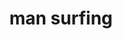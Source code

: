 ---
layout: smileys&emotion
title: man surfing
emoji: man_surfing
permalink: 🏄‍♂️.html
image: assets/img/3moji/man_surfing.png
---
